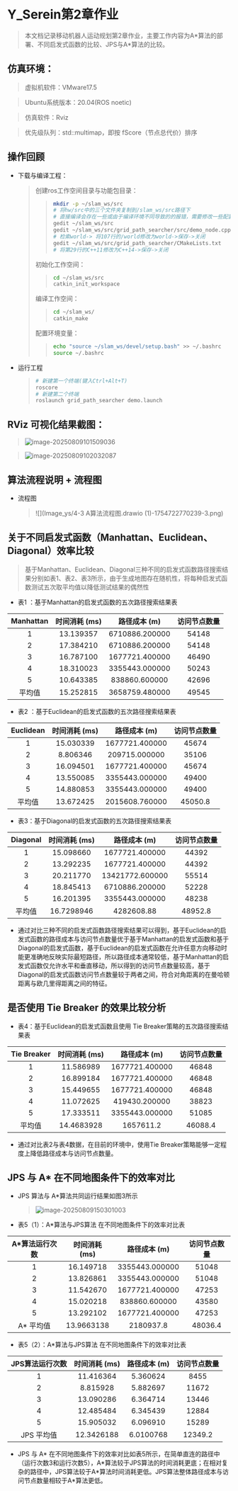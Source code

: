 # Y_Serein第2章作业

> 本文档记录移动机器人运动规划第2章作业，主要工作内容为A*算法的部署、不同启发式函数的比较、JPS与A\*算法的比较。

## 仿真环境：

> 虚拟机软件：VMware17.5

> Ubuntu系统版本：20.04(ROS noetic)

> 仿真软件：Rviz

> 优先级队列：std::multimap，即按 fScore（节点总代价）排序


## 操作回顾

- 下载与编译工程：

  > 创建ros工作空间目录与功能包目录：
  >
  > > ```bash
  > > mkdir -p ~/slam_ws/src
  > > # 将hw/src中的三个文件夹复制到/slam_ws/src路径下
  > > # 直接编译会存在一些或由于编译环境不同导致的的报错，需要修改一些配置
  > > gedit ~/slam_ws/src
  > > gedit ~/slam_ws/src/grid_path_searcher/src/demo_node.cpp
  > > # 检索world-> 将107行的/world修改为world->保存->关闭
  > > gedit ~/slam_ws/src/grid_path_searcher/CMakeLists.txt
  > > # 将第29行的C++11修改为C++14->保存->关闭
  > > ```
  >
  > 初始化工作空间：
  >
  > > ```bash
  > > cd ~/slam_ws/src
  > > catkin_init_workspace
  > > ```
  >
  > 编译工作空间：
  >
  > > ```bash
  > > cd ~/slam_ws/
  > > catkin_make
  > > ```
  >
  > 配置环境变量：
  >
  > > ```bash
  > > echo "source ~/slam_ws/devel/setup.bash" >> ~/.bashrc
  > > source ~/.bashrc
  > > ```

- 运行工程

  > ```bash
  > # 新建第一个终端(键入Ctrl+Alt+T)
  > roscore
  > # 新建第二个终端
  > roslaunch grid_path_searcher demo.launch
  > ```


## RViz 可视化结果截图：



> ![image-20250809101509036](Image_ys/image-20250809101509036.png)

> ![image-20250809102032087](Image_ys/image-20250809102032087.png)



## 算法流程说明 + 流程图



- 流程图

  > ![](Image_ys/4-3 A算法流程图.drawio (1)-1754722770239-3.png)



## 关于不同启发式函数（Manhattan、Euclidean、Diagonal）效率比较

> 基于Manhattan、Euclidean、Diagonal三种不同的启发式函数路径搜索结果分别如表1、表2、表3所示，由于生成地图存在随机性，将每种启发式函数测试五次取平均值以降低测试结果的偶然性

- 表1 ：基于Manhattan的启发式函数的五次路径搜索结果表

| Manhattan | 时间消耗 (ms) |  路径成本 (m)  | 访问节点数量 |
| :-------: | :-----------: | :------------: | :----------: |
|     1     |   13.139357   | 6710886.200000 |    54148     |
|     2     |   17.384210   | 6710886.200000 |    54148     |
|     3     |   16.787100   | 1677721.400000 |    46490     |
|     4     |   18.310023   | 3355443.000000 |    50243     |
|     5     |   10.643385   | 838860.600000  |    42696     |
|  平均值   |   15.252815   | 3658759.480000 |    49545     |



- 表2 ：基于Euclidean的启发式函数的五次路径搜索结果表

| Euclidean | 时间消耗 (ms) |  路径成本 (m)  | 访问节点数量 |
| :-------: | :-----------: | :------------: | :----------: |
|     1     |   15.030339   | 1677721.400000 |    45674     |
|     2     |   8.806346    | 209715.000000  |    35106     |
|     3     |   16.094501   | 1677721.400000 |    45674     |
|     4     |   13.550085   | 3355443.000000 |    49400     |
|     5     |   14.880853   | 3355443.000000 |    49400     |
|  平均值   |   13.672425   | 2015608.760000 |   45050.8    |



- 表3：基于Diagonal的启发式函数的五次路径搜索结果表

| Diagonal | 时间消耗 (ms) |  路径成本 (m)   | 访问节点数量 |
| :------: | :-----------: | :-------------: | :----------: |
|    1     |   15.098660   | 1677721.400000  |    44392     |
|    2     |   13.292235   | 1677721.400000  |    44392     |
|    3     |   20.211770   | 13421772.600000 |    55514     |
|    4     |   18.845413   | 6710886.200000  |    52228     |
|    5     |   16.201395   | 3355443.000000  |    48238     |
|  平均值  |  16.7298946   |   4282608.88    |   48952.8    |



- 通过对比三种不同的启发式函数路径搜索结果可以得到，基于Euclidean的启发式函数的路径成本与访问节点数量优于基于Manhattan的启发式函数和基于Diagonal的启发式函数，基于Euclidean的启发式函数在允许任意方向移动时能更准确地反映实际最短路径，所以路径成本通常较低，基于Manhattan的启发式函数仅允许水平和垂直移动，所以得到的访问节点数量较高，基于Diagonal的启发式函数访问节点数量较于两者之间，符合对角距离的在曼哈顿距离与欧几里得距离之间的特征。





## 是否使用 Tie Breaker 的效果比较分析



- 表4：基于Euclidean的启发式函数且使用 Tie Breaker策略的五次路径搜索结果表

| Tie Breaker | 时间消耗 (ms) |  路径成本 (m)  | 访问节点数量 |
| :---------: | :-----------: | :------------: | :----------: |
|      1      |   11.586989   | 1677721.400000 |    46848     |
|      2      |   16.899184   | 1677721.400000 |    46848     |
|      3      |   15.449655   | 1677721.400000 |    46848     |
|      4      |   11.072625   | 419430.200000  |    38823     |
|      5      |   17.333511   | 3355443.000000 |    51085     |
|   平均值    |  14.4683928   |   1657611.2    |   46088.4    |



- 通过对比表2与表4数据，在目前的环境中，使用Tie Breaker策略能够一定程度上降低路径成本与访问节点数量。





## JPS 与 A* 在不同地图条件下的效率对比

- JPS 算法与 A*算法共同运行结果如图3所示

  > ![image-20250809150301003](Image_ys/image-20250809150301003.png) 

- 表5（1）：A*算法与JPS算法 在不同地图条件下的效率对比表

| A*算法运行次数 | 时间消耗 (ms) |  路径成本 (m)  | 访问节点数量 |
| :------------: | :-----------: | :------------: | :----------: |
|       1        |   16.149718   | 3355443.000000 |    51048     |
|       2        |   13.826861   | 3355443.000000 |    51048     |
|       3        |   11.542670   | 1677721.400000 |    47253     |
|       4        |   15.020218   | 838860.600000  |    43580     |
|       5        |   13.292102   | 1677721.400000 |    47253     |
|   A* 平均值    |  13.9663138   |   2180937.8    |   48036.4    |



- 表5（2）：A*算法与JPS算法 在不同地图条件下的效率对比表

| JPS算法运行次数 | 时间消耗 (ms) | 路径成本 (m) | 访问节点数量 |
| :-------------: | :---------------: | :----------: | :----------: |
| 1               |  11.416364     | 5.360624     | 8455         |
| 2               |  8.815928      | 5.882697     | 11672        |
| 3               |  13.090286     | 6.364714     | 13446        |
| 4               |  12.485484     | 6.345439     | 12884        |
| 5               |  15.905032     | 6.096910     | 15289        |
| JPS 平均值      | 12.3426188    | 6.0100768    | 12349.2      |



- JPS 与 A* 在不同地图条件下的效率对比如表5所示，在简单直连的路径中（运行次数3和运行次数5），A\*算法较于JPS算法的时间消耗更底；在相对复杂的路径中，JPS算法较于A\*算法时间消耗更低。JPS算法整体路径成本与访问节点数量相较于A\*算法更低。

